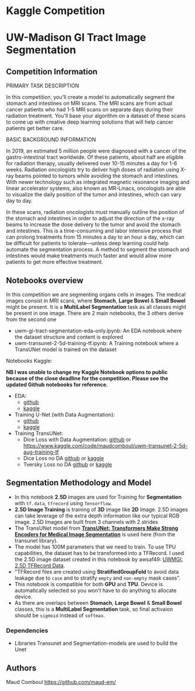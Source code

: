 # Kaggle Competition
# UW-Madison GI Tract Image Segmentation


## Competition Information

PRIMARY TASK DESCRIPTION

In this competition, you’ll create a model to automatically segment the stomach and intestines on MRI scans. The MRI scans are from actual cancer patients who had 1-5 MRI scans on separate days during their radiation treatment. You'll base your algorithm on a dataset of these scans to come up with creative deep learning solutions that will help cancer patients get better care.


BASIC BACKGROUND INFORMATION

In 2019, an estimated 5 million people were diagnosed with a cancer of the gastro-intestinal tract worldwide. Of these patients, about half are eligible for radiation therapy, usually delivered over 10-15 minutes a day for 1-6 weeks. Radiation oncologists try to deliver high doses of radiation using X-ray beams pointed to tumors while avoiding the stomach and intestines. With newer technology such as integrated magnetic resonance imaging and linear accelerator systems, also known as MR-Linacs, oncologists are able to visualize the daily position of the tumor and intestines, which can vary day to day.

In these scans, radiation oncologists must manually outline the position of the stomach and intestines in order to adjust the direction of the x-ray beams to increase the dose delivery to the tumor and avoid the stomach and intestines. This is a time-consuming and labor intensive process that can prolong treatments from 15 minutes a day to an hour a day, which can be difficult for patients to tolerate—unless deep learning could help automate the segmentation process. A method to segment the stomach and intestines would make treatments much faster and would allow more patients to get more effective treatment.

## Notebooks overview

In this competition we are segmenting organs cells in images. The medical images consist in MRI scans, where **Stomach**, **Large Bowel** & **Small Bowel** might be present. It is a **MultiLabel Segmentation** task as all classes might be present in one image.
There are 2 main notebooks, the 3 others derive from the second one
* uwm-gi-tract-segmentation-eda-only.ipynb: An EDA notebook where the dataset structure and content is explored
* uwm-transunet-2-5d-training-tf.ipynb: A Training notebook where a TransUNet model is trained on the dataset

Notebooks Kaggle:

**NB I was unable to change my Kaggle Notebook options to public because of the close deadline for the competition. Please see the updated Github notebooks for reference.**

* EDA:
  * [github](https://github.com/maud-em/UWM-GI-Tracts-/blob/main/uwm-gi-tract-segmentation-eda-only.ipynb)
  * [kaggle](https://www.kaggle.com/code/maudcomboul/uwm-gi-tract-segmentation-eda-only)   
* Training U-Net (with Data Augmentation):
  * [github](https://github.com/maud-em/UWM-GI-Tracts-/blob/main/uwm-unet-2-5d-aug-training-tf.ipynb)
  * [kaggle](https://www.kaggle.com/code/maudcomboul/uwm-transunet-2-5d-aug-training-tf) 
* Training TransUNet:
  * Dice Loss with Data Augmentation: [github](https://github.com/maud-em/UWM-GI-Tracts-/blob/main/uwm-transunet-2-5d-aug-training-tf%20(1).ipynb) or https://www.kaggle.com/code/maudcomboul/uwm-transunet-2-5d-aug-training-tf 
  * Dice Loss no DA [github](https://github.com/maud-em/UWM-GI-Tracts-/blob/main/uwm-transunet-2-5d-training-tf.ipynb) or [kaggle](https://www.kaggle.com/code/maudcomboul/uwm-transunet-2-5d-training-tf)
  * Tversky Loss no DA [github](https://github.com/maud-em/UWM-GI-Tracts-/blob/main/uwm-transunet-2-5d-tversky-training-tf.ipynb) or [kaggle](https://www.kaggle.com/code/maudcomboul/uwm-transunet-2-5d-tversky-training-tf)

## Segmentation Methodology and Model
* In this notebook **2.5D** images are used for Training for **Segmentation** with `tf.data`, `tfrecord` using `Tensorflow`.  
* **2.5D Image Training** is training of **3D** image like **2D** Image. 2.5D images can take leverage of the extra depth information like our typical RGB image. 2.5D Images are built from 3 channels with 2 strides 
* The TransUNet model from **[TransUNet: Transformers Make Strong Encoders for Medical Image Segmentation](https://arxiv.org/pdf/2102.04306.pdf)** is used here (from the transunet library).
* The model has 100M parameters that we need to train. To use TPU capabilities, the dataset has to be transformed into a TFRecord. I used the 2.5D image dataset created in this notebook by awsaf49: [UWMGI: 2.5D TFRecord Data](https://www.kaggle.com/code/awsaf49/uwmgi-2-5d-tfrecord-data).
* "TFRecord files are created using **StratifiedGroupFold** to avoid data leakage due to `case` and to stratify `empty` and `non-empty` mask cases".
* This notebook is compatible for both **GPU** and **TPU**. Device is automatically selected so you won't have to do anything to allocate device.
* As there are overlaps between **Stomach**, **Large Bowel** & **Small Bowel** classes, this is a **MultiLabel Segmentation** task, so final activaion should be `sigmoid` instead of `softmax`.


### Dependencies

* Libraries Transunet and Segmentation-models are used to build the Unet


## Authors

Maud Comboul
https://github.com/maud-em/
